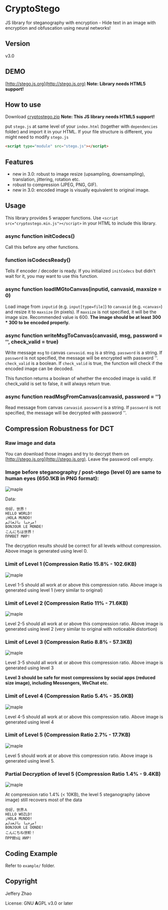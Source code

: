 # CryptoStego
JS library for steganography with encryption - Hide text in an image with encryption and obfuscation using neural networks!

## Version
v3.0

## DEMO
[http://stego.js.org](http://stego.js.org)
**Note: Library needs HTML5 support!**

## How to use
Download [cryptostego.zip](https://github.com/zeruniverse/CryptoStego/releases/latest/download/cryptostego.zip)
**Note: This JS library needs HTML5 support!**

put `stego.js` at same level of your `index.html` (together with `dependencies` folder) and import it in your HTML. If your file structure is different, you might need to modify `stego.js`

```html
<script type="module" src="stego.js"></script>
```

## Features
+ new in 3.0: robust to image resize (upsampling, downsampling), translation, jittering, rotation etc.
+ robust to compression (JPEG, PNG, GIF).
+ new in 3.0: encoded image is visually equivalent to original image.


## Usage

This library provides 5 wrapper functions. Use `<script src="cryptostego.min.js"></script>` in your HTML to include this library.

### async function initCodecs()

Call this before any other functions.

### function isCodecsReady()

Tells if encoder / decoder is ready. If you initialized `initCodecs` but didn't wait for it, you may want to use this function.

### async function loadIMGtoCanvas(inputid, canvasid, maxsize = 0)

Load image from `inputid` (e.g. `input[type=file]`) to `canvasid` (e.g. `<canvas>`) and resize it to `maxsize` (in pixels). If `maxsize` is not specified, it will be the image size. Recommended value is 600. **The image should be at least 300 * 300 to be encoded properly.**

### async function writeMsgToCanvas(canvasid, msg, password = '', check_valid = true)

Write message `msg` to canvas `canvasid`. `msg` is a string. `password` is a string. If `password` is not specified, the message will be encrypted with password ''. `check_valid` is a boolean. If `check_valid` is true, the function will check if the encoded image can be decoded.

This function returns a boolean of whether the encoded image is valid. If check_valid is set to false, it will always return true.

### async function readMsgFromCanvas(canvasid, password = '')

Read message from canvas `canvasid`. `password` is a string. If `password` is not specified, the message will be decrypted with password ''.

## Compression Robustness for DCT

### Raw image and data

You can download those images and try to decrypt them on [http://stego.js.org](http://stego.js.org). Leave the password cell empty.

### Image before steganography / post-stego (level 0) are same to human eyes (650.1KB in PNG format):

![maple](https://user-images.githubusercontent.com/4648756/87104009-84671b80-c20b-11ea-995b-72bc47d43766.png)

Data:
```
你好，世界！
HELLO WORLD!
¡HOLA MUNDO!
مرحبا بالعالم!
BONJOUR LE MONDE!
こんにちは世界！
ПРИВЕТ МИР!
```

The decryption results should be correct for all levels without compression. Above image is generated using level 0.

### Limit of Level 1 (Compression Ratio 15.8% - 102.6KB)

![maple](https://user-images.githubusercontent.com/4648756/87104394-a01ef180-c20c-11ea-9df8-0e06d805e71e.jpg)

Level 1-5 should all work at or above this compression ratio. Above image is generated using level 1 (very similar to original)

### Limit of Level 2 (Compression Ratio 11% - 71.6KB)

![maple](https://user-images.githubusercontent.com/4648756/87104741-b1b4c900-c20d-11ea-8389-052b59157139.jpg)

Level 2-5 should all work at or above this compression ratio. Above image is generated using level 2 (very similar to original with noticeable distortion)

### Limit of Level 3 (Compression Ratio 8.8% - 57.3KB)

![maple](https://user-images.githubusercontent.com/4648756/87105103-df4e4200-c20e-11ea-9eef-2533101cb461.jpg)

Level 3-5 should all work at or above this compression ratio. Above image is generated using level 3

**Level 3 should be safe for most compressions by social apps (reduced size image), including Messengers, WeChat etc.**

### Limit of Level 4 (Compression Ratio 5.4% - 35.0KB)

![maple](https://user-images.githubusercontent.com/4648756/87105846-e5ddb900-c210-11ea-9d06-b302b8d6af90.jpg)

Level 4-5 should all work at or above this compression ratio. Above image is generated using level 4

### Limit of Level 5 (Compression Ratio 2.7% - 17.7KB)

![maple](https://user-images.githubusercontent.com/4648756/87106397-3acdff00-c212-11ea-9c53-4eb39d28dba8.jpg)

Level 5 should work at or above this compression ratio. Above image is generated using level 5.

### Partial Decryption of level 5  (Compression Ratio 1.4% - 9.4KB)

![maple](https://user-images.githubusercontent.com/4648756/87106643-c34c9f80-c212-11ea-9f9f-e8c74bf79a0f.jpg)

At compression ratio 1.4% (< 10KB), the level 5 steganography (above image) still recovers most of the data

```
你好，世界Ａ
HELLO WOZLD!
¡HOLA MUNDO!
مرحبا بالعدلم!
BONJOUR LE OONDE!
こんにちね世畍！
ПРP鐒ѕЦ ИИР!
```

## Coding Example

Refer to `example/` folder.

## Copyright
Jeffery Zhao

License: GNU **A**GPL v3.0 or later
